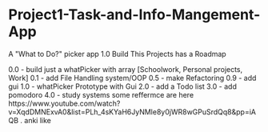 # Project1-Task-and-Info-Mangement-App
<p>A "What to Do?" picker app 1.0 Build
This Projects has a Roadmap</p>
<p></p>0.0 - build just a whatPicker with array [Schoolwork, Personal projects, Work]
0.1 - add File Handling system/OOP
0.5 - make Refactoring
0.9 - add gui
1.0 - whatPicker Prototype with Gui
2.0 - add a Todo list
3.0 - add pomodoro
4.0 - study systems some reffermce are here https://www.youtube.com/watch?v=XqdDMNExvA0&list=PLh_4sKYaH6JyNMle8y0jWR8wGPuSrdQq8&pp=iAQB
      . anki like</p>
      
